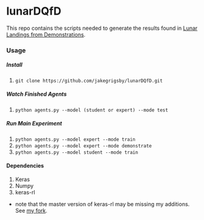 # lunarDQfD
This repo contains the scripts needed to generate the results found in [Lunar Landings from Demonstrations](https://medium.com/p/27b553b00ce2/edit).

### Usage
##### Install
1. `git clone https://github.com/jakegrigsby/lunarDQfD.git`

##### Watch Finished Agents
1. `python agents.py --model (student or expert) --mode test`

##### Run Main Experiment
1. `python agents.py --model expert --mode train`
2. `python agents.py --model expert --mode demonstrate`
3. `python agents.py --model student --mode train`

#### Dependencies
1. Keras
2. Numpy
3. keras-rl
  * note that the master version of keras-rl may be missing my additions. See [my fork](https://github.com/jakegrigsby/keras-rl).
